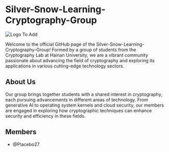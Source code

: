 # Silver-Snow-Learning-Cryptography-Group

![Logo To Add](link-to-organization-logo)

Welcome to the official GitHub page of the Silver-Snow-Learning-Cryptography-Group! Formed by a group of students from the Cryptography Lab at Hainan University, we are a vibrant community passionate about advancing the field of cryptography and exploring its applications in various cutting-edge technology sectors.

## About Us

Our group brings together students with a shared interest in cryptography, each pursuing advancements in different areas of technology. From generative AI to operating system kernels and cloud security, our members are engaged in exploring how cryptographic techniques can enhance security and efficiency in these fields.

## Members
 - @Placebo27 




